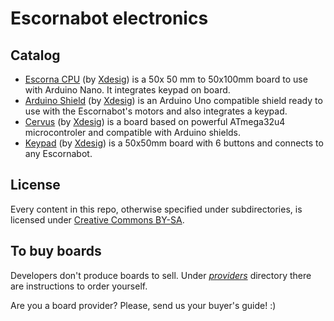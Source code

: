
# Escornabot electronics

## Catalog

- [Escorna CPU][CPU01] (by [Xdesig][XDE01]) is a 50x 50 mm to 50x100mm board to use with 
  Arduino Nano. It integrates keypad on board.
- [Arduino Shield][ARD01] (by [Xdesig][XDE01]) is an Arduino Uno compatible 
  shield ready to use with the Escornabot's motors and also integrates a keypad.
- [Cervus][CER01] (by [Xdesig][XDE01]) is a board based on powerful ATmega32u4 
  microcontroler and compatible with Arduino shields.
- [Keypad][KEY01] (by [Xdesig][XDE01]) is a 50x50mm board with 6 buttons and 
  connects to any Escornabot.


## License

Every content in this repo, otherwise specified under subdirectories, is 
licensed under [Creative Commons BY-SA](LICENSE).


## To buy boards

Developers don't produce boards to sell. Under [_providers_](providers) 
directory there are instructions to order yourself.

Are you a board provider? Please, send us your buyer's guide! :)



[CPU01]: EscornaCPU
[ARD01]: ArduinoShield
[CER01]: Cervus
[KEY01]: Keypad
[XDE01]: https://twitter.com/xdesig
